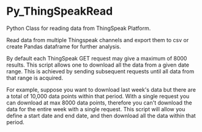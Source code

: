 # Py_ThingSpeakRead
Python Class for reading data from ThingSpeak Platform. 

Read data from multiple Thingspeak channels and export them to csv or create Pandas dataframe for further analysis.

By default each ThingSpeak GET request may give a maximum of 8000 results. This script allows one to download all the data from a  given date range. This is achieved by sending subsequent requests until all data from that range is acquired.

For example, suppose you want to download last week's data but there are a total of 10,000 data points within that period. With a single request you can download at max 8000 data points, therefore you can't download the data for the entire week with a single request. This script will allow you define a start date and end date, and then download all the data within that period.

